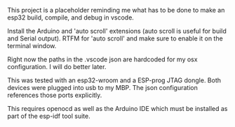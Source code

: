 This project is a placeholder reminding me what has to be done to make an esp32 build, compile, and debug in vscode.

Install the Arduino and 'auto scroll' extensions (auto scroll is useful for build and Serial output).  RTFM for 'auto scroll'
and make sure to enable it on the terminal window.

Right now the paths in the .vscode json are hardcoded for my osx configuration.  I will do better later.

This was tested with an esp32-wroom and a ESP-prog JTAG dongle.  Both devices were plugged into usb to my MBP.  The json configuration
references those ports explicitly.

This requires openocd as well as the Arduino IDE which must be installed as part of the esp-idf tool suite.
